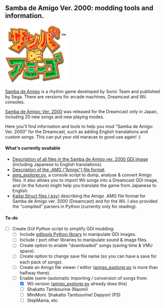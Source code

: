 ## Samba de Amigo Ver. 2000: modding tools and information.
![Samba de Amigo](docs/title.png)

[Samba de Amigo](https://en.wikipedia.org/wiki/Samba_de_amigo) is a rhythm game developed by Sonic Team and published by Sega. There are versions for arcade machines, Dreamcast and Wii consoles.

[Samba de Amigo: Ver. 2000](https://en.wikipedia.org/wiki/Samba_de_amigo#Ver._2000) was released for the Dreamcast only in Japan, including 20 new songs and new playing modes.

Here you'll find information and tools to help you mod "Samba de Amigo: Ver. 2000" for the Dreamcast, such as adding English translations and custom songs. This can put your old maracas to good use again! :)

#### What's currently available
 - [Description of all files in the Samba de Amigo ver. 2000 GDI image](docs/Samba%20de%20Amigo%20ver.%202000%20-%20list%20of%20files.txt) (including Japanese to English translations).
 - [Description of the .AMG ("Amigo") file format](docs/Samba%20de%20Amigo%20ver.%202000%20-%20AMG%20file%20format.txt).
 - [amg_explorer.py](/amigo_explorer), a console script to dump, analyse & convert Amigo files. It also allows you to import Wii songs into a Dreamcast GDI image, and (in the future) might help you translate the game from Japanese to English.
 - [Kaitai Struct files (.ksy)](/amigo_explorer) describing the Amigo .AMG file format for Samba de Amigo ver. 2000 (Dreamcast) and for the Wii. I also provided the "compiled" parsers in Python (currently only for reading).
 
 #### To-do
 - [ ] Create GUI Python script to simplify GDI modding:
   - [ ] Include [gditools Python library](https://sourceforge.net/projects/dcisotools/) to manipulate GDI images.
   - [ ] Include / port other libraries to manipulate sound & image files.
   - [ ] Create option to enable "downloaded" songs (saving time & VMU space).
   - [ ] Create option to change save file name (so you can have a save for each pack of songs).
   - [ ] Create an Amigo file viewer / editor ([amigo_explorer.py](/amigo_explorer) is more than halfway there).
   - [ ] Enable (semi-)automatic importing / conversion of songs from:
     - [X] Wii version ([amigo_explorer.py](/amigo_explorer) already does this)
     - [ ] Shakatto Tambourine (Naomi)
     - [ ] MiniMoni. Shakatto Tambourine! Dapyon! (PS)
     - [ ] StepMania, etc.
